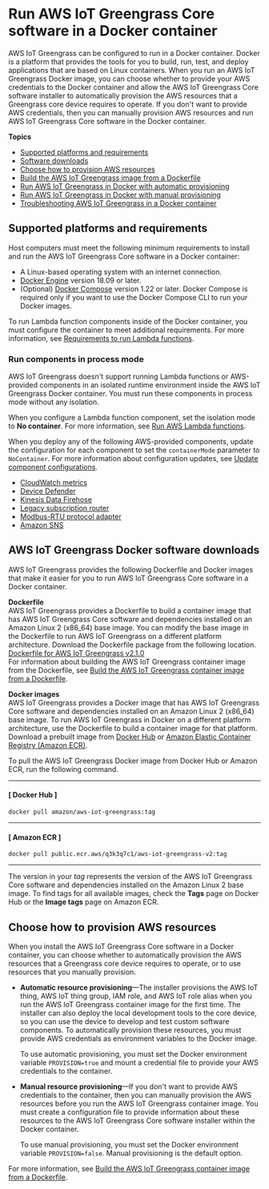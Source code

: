 # Run AWS IoT Greengrass Core software in a Docker container<a name="run-greengrass-docker"></a>

AWS IoT Greengrass can be configured to run in a Docker container\. Docker is a platform that provides the tools for you to build, run, test, and deploy applications that are based on Linux containers\. When you run an AWS IoT Greengrass Docker image, you can choose whether to provide your AWS credentials to the Docker container and allow the AWS IoT Greengrass Core software installer to automatically provision the AWS resources that a Greengrass core device requires to operate\. If you don't want to provide AWS credentials, then you can manually provision AWS resources and run AWS IoT Greengrass Core software in the Docker container\.

**Topics**
+ [Supported platforms and requirements](#greengrass-docker-supported-platforms)
+ [Software downloads](#greengrass-docker-downloads)
+ [Choose how to provision AWS resources](#greengrass-docker-resource-provisioning)
+ [Build the AWS IoT Greengrass image from a Dockerfile](build-greengrass-dockerfile.md)
+ [Run AWS IoT Greengrass in Docker with automatic provisioning](run-greengrass-docker-automatic-provisioning.md)
+ [Run AWS IoT Greengrass in Docker with manual provisioning](run-greengrass-docker-manual-provisioning.md)
+ [Troubleshooting AWS IoT Greengrass in a Docker container](docker-troubleshooting.md)

## Supported platforms and requirements<a name="greengrass-docker-supported-platforms"></a>

Host computers must meet the following minimum requirements to install and run the AWS IoT Greengrass Core software in a Docker container:
+ <a name="docker-host-reqs"></a>A Linux\-based operating system with an internet connection\.
+ <a name="docker-engine-reqs"></a>[Docker Engine](https://docs.docker.com/engine/install/) version 18\.09 or later\.
+ <a name="docker-compose-reqs"></a>\(Optional\) [Docker Compose](https://docs.docker.com/compose/install/) version 1\.22 or later\. Docker Compose is required only if you want to use the Docker Compose CLI to run your Docker images\.

To run Lambda function components inside of the Docker container, you must configure the container to meet additional requirements\. For more information, see [Requirements to run Lambda functions](setting-up.md#greengrass-v2-lambda-requirements)\.

### Run components in process mode<a name="docker-container-mode-limitation"></a>

AWS IoT Greengrass doesn't support running Lambda functions or AWS\-provided components in an isolated runtime environment inside the AWS IoT Greengrass Docker container\. You must run these components in process mode without any isolation\.

When you configure a Lambda function component, set the isolation mode to **No container**\. For more information, see [Run AWS Lambda functions](run-lambda-functions.md)\. 

When you deploy any of the following AWS\-provided components, update the configuration for each component to set the `containerMode` parameter to `NoContainer`\. For more information about configuration updates, see [Update component configurations](update-component-configurations.md)\.
+ [CloudWatch metrics](cloudwatch-metrics-component.md)
+ [Device Defender](device-defender-component.md)
+ [Kinesis Data Firehose](kinesis-firehose-component.md)
+ [Legacy subscription router](legacy-subscription-router-component.md)
+ [Modbus\-RTU protocol adapter](modbus-rtu-protocol-adapter-component.md)
+ [Amazon SNS](sns-component.md)

## AWS IoT Greengrass Docker software downloads<a name="greengrass-docker-downloads"></a>

AWS IoT Greengrass provides the following Dockerfile and Docker images that make it easier for you to run AWS IoT Greengrass Core software in a Docker container\. 

**Dockerfile**  
AWS IoT Greengrass provides a Dockerfile to build a container image that has AWS IoT Greengrass Core software and dependencies installed on an Amazon Linux 2 \(x86\_64\) base image\. You can modify the base image in the Dockerfile to run AWS IoT Greengrass on a different platform architecture\. Download the Dockerfile package from the following location\.  
[Dockerfile for AWS IoT Greengrass v2\.1\.0](https://github.com/aws-greengrass/aws-greengrass-docker/releases/tag/v2.1.0)  
For information about building the AWS IoT Greengrass container image from the Dockerfile, see [Build the AWS IoT Greengrass container image from a Dockerfile](build-greengrass-dockerfile.md)\.

**Docker images**  
AWS IoT Greengrass provides a Docker image that has AWS IoT Greengrass Core software and dependencies installed on an Amazon Linux 2 \(x86\_64\) base image\. To run AWS IoT Greengrass in Docker on a different platform architecture, use the Dockerfile to build a container image for that platform\.   
Download a prebuilt image from [Docker Hub](https://hub.docker.com/r/amazon/aws-iot-greengrass) or [Amazon Elastic Container Registry \(Amazon ECR\)](https://gallery.ecr.aws/q3k3q7c1/aws-iot-greengrass-v2)\. <a name="pull-greengrass-docker-image"></a>

To pull the AWS IoT Greengrass Docker image from Docker Hub or Amazon ECR, run the following command\.

------
#### [ Docker Hub ]

```
docker pull amazon/aws-iot-greengrass:tag
```

------
#### [ Amazon ECR ]

```
docker pull public.ecr.aws/q3k3q7c1/aws-iot-greengrass-v2:tag
```

------

The version in your *tag* represents the version of the AWS IoT Greengrass Core software and dependencies installed on the Amazon Linux 2 base image\. To find tags for all available images, check the **Tags** page on Docker Hub or the **Image tags** page on Amazon ECR\.

## Choose how to provision AWS resources<a name="greengrass-docker-resource-provisioning"></a>

When you install the AWS IoT Greengrass Core software in a Docker container, you can choose whether to automatically provision the AWS resources that a Greengrass core device requires to operate, or to use resources that you manually provision\.
+ **Automatic resource provisioning**—The installer provisions the AWS IoT thing, AWS IoT thing group, IAM role, and AWS IoT role alias when you run the AWS IoT Greengrass container image for the first time\. The installer can also deploy the local development tools to the core device, so you can use the device to develop and test custom software components\. To automatically provision these resources, you must provide AWS credentials as environment variables to the Docker image\.

  To use automatic provisioning, you must set the Docker environment variable `PROVISION=true` and mount a credential file to provide your AWS credentials to the container\.
+ **Manual resource provisioning**—If you don't want to provide AWS credentials to the container, then you can manually provision the AWS resources before you run the AWS IoT Greengrass container image\. You must create a configuration file to provide information about these resources to the AWS IoT Greengrass Core software installer within the Docker container\.

  To use manual provisioning, you must set the Docker environment variable `PROVISION=false`\. Manual provisioning is the default option\.

For more information, see [Build the AWS IoT Greengrass container image from a Dockerfile](build-greengrass-dockerfile.md)\.